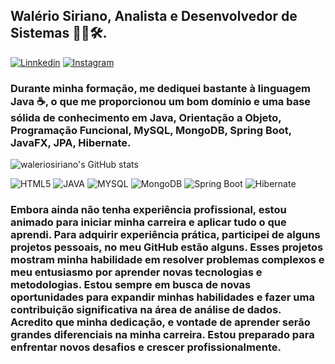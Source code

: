 ## Walério Siriano, Analista e Desenvolvedor de Sistemas 👨‍💻🛠️. 
[![Linnkedin](https://img.shields.io/badge/LinkedIn-0077B5?style=for-the-badge&logo=linkedin&logoColor=white)]([https://](https://www.linkedin.com/in/waleriosiriano/))
[![Instagram](https://img.shields.io/badge/Instagram-E4405F?style=for-the-badge&logo=instagram&logoColor=white)]([https://](https://www.instagram.com/sirianowalerio?igsh=MTB0aXNoZnY2NzN6dg%3D%3D&utm_source=qr))

### Durante minha formação, me dediquei bastante à linguagem Java ☕, o que me proporcionou um bom domínio e uma base sólida de conhecimento em Java, Orientação a Objeto, Programação Funcional, MySQL, MongoDB, Spring Boot, JavaFX, JPA, Hibernate. 
 
![waleriosiriano's GitHub stats](https://github-readme-stats.vercel.app/api?username=waleriosiriano&show_icons=true&theme=radical)
<div style="display: inline_block">
<img aling="center" alt="HTML5"src="https://img.shields.io/badge/HTML5-E34F26?style=for-the-badge&logo=html5&logoColor=white"/>
<img aling="center" alt="JAVA"src="https://img.shields.io/badge/Java-ED8B00?style=for-the-badge&logo=openjdk&logoColor=white"/>
<img aling="center" alt="MYSQL"src="https://img.shields.io/badge/MySQL-005C84?style=for-the-badge&logo=mysql&logoColor=white"/>
<img aling="center" alt="MongoDB"src="https://img.shields.io/badge/MongoDB-4EA94B?style=for-the-badge&logo=mongodb&logoColor=white"/>
<img aling="center" alt="Spring Boot"src="https://img.shields.io/badge/Spring-6DB33F?style=for-the-badge&logo=spring&logoColor=white"/>
<img aling="center" alt="Hibernate"src="https://img.shields.io/badge/Hibernate-59666C?style=for-the-badge&logo=Hibernate&logoColor=white"/>
<div/>
  
### Embora ainda não tenha experiência profissional, estou animado para iniciar minha carreira e aplicar tudo o que aprendi. Para adquirir experiência prática, participei de alguns projetos pessoais, no meu GitHub estão alguns. Esses projetos mostram minha habilidade em resolver problemas complexos e meu entusiasmo por aprender novas tecnologias e metodologias. Estou sempre em busca de novas oportunidades para expandir minhas habilidades e fazer uma contribuição significativa na área de análise de dados. Acredito que minha dedicação, e vontade de aprender serão grandes diferenciais na minha carreira. Estou preparado para enfrentar novos desafios e crescer profissionalmente.











